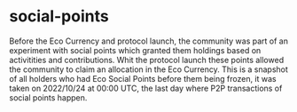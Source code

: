 # social-points

Before the Eco Currency and protocol launch, the community was part of an experiment with social points which granted them holdings based on activitities and contributions. Whit the protocol launch these points allowed the community to claim an allocation in the Eco Currency. This is a snapshot of all holders who had Eco Social Points before them being frozen, it was taken on 2022/10/24 at 00:00 UTC, the last day where P2P transactions of social points happen.
